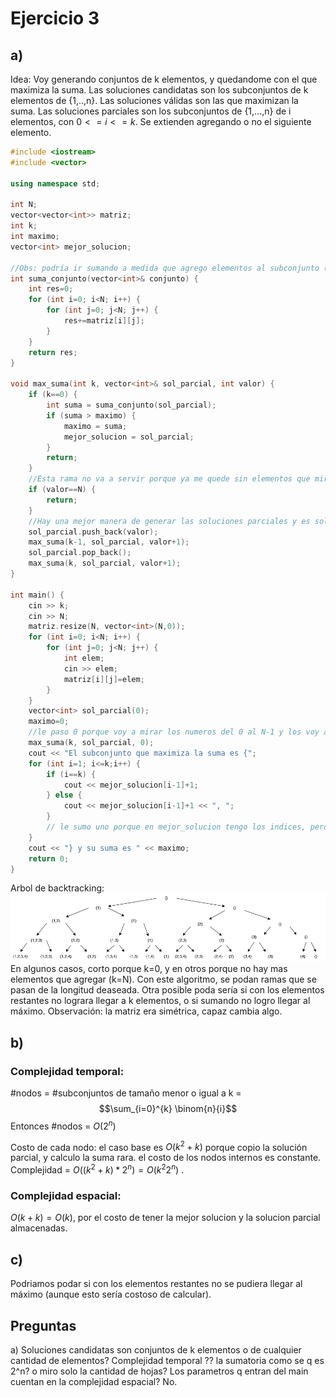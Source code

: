 # Ejercicio 3
## a)
Idea: Voy generando conjuntos de k elementos, y quedandome con el que maximiza la suma. 
Las soluciones candidatas son los subconjuntos de k elementos de {1,..,n}. 
Las soluciones válidas son las que maximizan la suma. 
Las soluciones parciales son los subconjuntos de {1,...,n} de i elementos, con $0<=i<=k$. Se extienden agregando o no el siguiente elemento. 

```cpp
#include <iostream>
#include <vector>

using namespace std;

int N;
vector<vector<int>> matriz;
int k;
int maximo;
vector<int> mejor_solucion;

//Obs: podría ir sumando a medida que agrego elementos al subconjunto (si agrego i, recorro todo el subconjunto y para cada elemento j, sumo a la suma total M[j][i]+M[i][j] y ademas sumo M[i][i]) 
int suma_conjunto(vector<int>& conjunto) {
    int res=0;
    for (int i=0; i<N; i++) {
        for (int j=0; j<N; j++) {
            res+=matriz[i][j];
        }
    }
    return res;
}

void max_suma(int k, vector<int>& sol_parcial, int valor) {
    if (k==0) {
        int suma = suma_conjunto(sol_parcial);
        if (suma > maximo) {
            maximo = suma;
            mejor_solucion = sol_parcial;
        }
        return;
    }
    //Esta rama no va a servir porque ya me quede sin elementos que mirar, y no complete los k elementos porque k!=0
    if (valor==N) {
        return;
    }
    //Hay una mejor manera de generar las soluciones parciales y es solo agregar al que tengo actualmetne los de indice mayor. Asi no se repiten subconjuntos
    sol_parcial.push_back(valor);
    max_suma(k-1, sol_parcial, valor+1);
    sol_parcial.pop_back();
    max_suma(k, sol_parcial, valor+1);
}

int main() {
    cin >> k;
    cin >> N;
    matriz.resize(N, vector<int>(N,0));
    for (int i=0; i<N; i++) {
        for (int j=0; j<N; j++) {
            int elem;
            cin >> elem;
            matriz[i][j]=elem;
        }
    }
    vector<int> sol_parcial(0);
    maximo=0;
    //le paso 0 porque voy a mirar los numeros del 0 al N-1 y los voy a ir agregando al conjunto. Empiezo por el 0.
    max_suma(k, sol_parcial, 0);
    cout << "El subconjunto que maximiza la suma es {";
    for (int i=1; i<=k;i++) {
        if (i==k) {
            cout << mejor_solucion[i-1]+1;
        } else {
            cout << mejor_solucion[i-1]+1 << ", ";
        }
        // le sumo uno porque en mejor_solucion tengo los indices, pero como I empieza a sumar en 1 hay q arreglar eso
    }
    cout << "} y su suma es " << maximo;
    return 0;
}
```

Arbol de backtracking: 
![3a](/Practica%201/images/backtracking_3a.png)
En algunos casos, corto porque k=0, y en otros porque no hay mas elementos que agregar (k=N). 
Con este algoritmo, se podan ramas que se pasan de la longitud deaseada. Otra posible poda sería si con los elementos restantes no lograra llegar a k elementos, o si sumando no logro llegar al máximo. 
Observación: la matriz era simétrica, capaz cambia algo. 

## b) 
### Complejidad temporal: 
#nodos = #subconjuntos de tamaño menor o igual a k = $$\sum_{i=0}^{k} \binom{n}{i}$$
Entonces #nodos = $O(2^n)$

Costo de cada nodo: el caso base es $O(k^2+k)$ porque copio la solución parcial, y calculo la suma rara. el costo de los nodos internos es constante. 
Complejidad = $O((k^2+k)*2^n) = O(k^{2}2^{n})$ . 
### Complejidad espacial: 
$O(k+k)=O(k)$, por el costo de tener la mejor solucion y la solucion parcial almacenadas. 

## c) 
Podriamos podar si con los elementos restantes no se pudiera llegar al máximo (aunque esto sería costoso de calcular). 

## Preguntas
a) Soluciones candidatas son conjuntos de k elementos o de cualquier cantidad de elementos? 
Complejidad temporal ?? la sumatoria como se q es 2^n? o miro solo la cantidad de hojas? 
Los parametros q entran del main cuentan en la complejidad espacial? No. 
